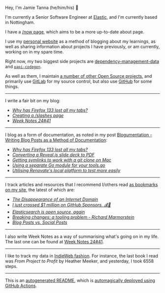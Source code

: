 Hey, I'm Jamie
Tanna (he/him/his) 👋

I'm currently a Senior Software Engineer at [Elastic](https://elastic.co/), and I'm currently based in Nottingham.

I have a [/now page](https://www.jvt.me/now/?utm_campaign=github-jamietanna), which aims to be a more up-to-date about page.

I use my [personal website](https://www.jvt.me/?utm_campaign=github-jamietanna) as a method of blogging about my learnings, as well as sharing information about projects I have previously, or am currently, working on in my spare time.

Right now, my two biggest side projects are [dependency-management-data](https://dmd.tanna.dev) and [`oapi-codegen`](https://github.com/deepmap/oapi-codegen/).

As well as them, I maintain [a number of other Open Source projects](https://www.jvt.me/open-source/?utm_campaign=github-jamietanna), and primarily use [GitLab](https://gitlab.com/jamietanna) for my source control, but also use [GitHub](https://github.com/jamietanna) for some things.

---

I write a fair bit on my blog:


- [_Why has Firefox 133 lost all my tabs?_](https://www.jvt.me/posts/2024/10/16/firefox-profile-133/?utm_campaign=github-jamietanna)
- [_Creating a /slashes page_](https://www.jvt.me/posts/2024/10/15/slashes/?utm_campaign=github-jamietanna)
- [_Week Notes 24#41_](https://www.jvt.me/week-notes/2024/41/?utm_campaign=github-jamietanna)

---

I blog as a form of documentation, as noted in my post [Blogumentation - Writing Blog Posts as a Method of Documentation](https://www.jvt.me/posts/2017/06/25/blogumentation/?utm_campaign=github-jamietanna):


- [_Why has Firefox 133 lost all my tabs?_](https://www.jvt.me/posts/2024/10/16/firefox-profile-133/?utm_campaign=github-jamietanna)
- [_Converting a Reveal.js slide deck to PDF_](https://www.jvt.me/posts/2024/10/01/reveal-pdf/?utm_campaign=github-jamietanna)
- [_Getting symlinks to work with a git clone on Mac_](https://www.jvt.me/posts/2024/10/01/mac-symlinks-git/?utm_campaign=github-jamietanna)
- [_Using a separate Go module for your tools.go_](https://www.jvt.me/posts/2024/09/30/go-tools-module/?utm_campaign=github-jamietanna)
- [_Utilising Renovate's local platform to test more easily_](https://www.jvt.me/posts/2024/09/16/renovate-local/?utm_campaign=github-jamietanna)

---

I track articles and resources that I recommend I/others read [as bookmarks on my site](https://www.jvt.me/kind/bookmarks/?utm_campaign=github-jamietanna), the latest of which are:


- [_The Disappearance of an Internet Domain_](https://every.to/p/the-disappearance-of-an-internet-domain?utm_campaign=github-jamietanna)
- [_I just crossed $1 million on GitHub Sponsors. 💰🎉_](http://calebporzio.com/i-just-cracked-1-million-on-github-sponsors-heres-my-playbook?utm_campaign=github-jamietanna)
- [_Elasticsearch is open source, again_](https://www.elastic.co/blog/elasticsearch-is-open-source-again?utm_campaign=github-jamietanna)
- [_Breaking changes: a tooling problem - Richard Marmorstein_](https://twitchard.github.io/posts/2024-08-23-breaking-changes.html?utm_campaign=github-jamietanna)
- [_Blog Posts vs. Social Posts_](https://blog.jim-nielsen.com/2024/blog-vs-social-posts/?utm_campaign=github-jamietanna)

---

I also write Week Notes as a way of summarising what's going on in my life. The last one can be found at [Week Notes 24#41](https://www.jvt.me/week-notes/2024/41/?utm_campaign=github-jamietanna).

---

I like to track my data in [IndieWeb fashion](https://indieweb.org/why). For instance, the last book I read was _From Project to Profit_ by Heather Meeker, and yesterday, I took 6558 steps.

---
This is an [autogenerated README](https://www.jvt.me/posts/2022/01/12/autogenerated-profile-readme/?utm_campaign=github-jamietanna), which is [automagically deployed using GitHub Actions](https://github.com/jamietanna/jamietanna/blob/main/.github/workflows/rebuild.yml).
